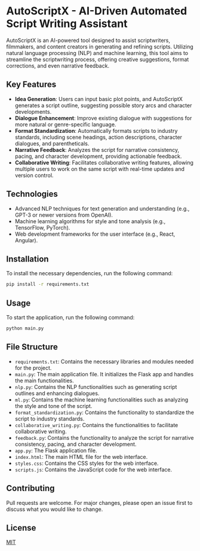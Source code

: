 # AutoScriptX - AI-Driven Automated Script Writing Assistant

AutoScriptX is an AI-powered tool designed to assist scriptwriters, filmmakers, and content creators in generating and refining scripts. Utilizing natural language processing (NLP) and machine learning, this tool aims to streamline the scriptwriting process, offering creative suggestions, format corrections, and even narrative feedback.

## Key Features

- **Idea Generation**: Users can input basic plot points, and AutoScriptX generates a script outline, suggesting possible story arcs and character developments.
- **Dialogue Enhancement**: Improve existing dialogue with suggestions for more natural or genre-specific language.
- **Format Standardization**: Automatically formats scripts to industry standards, including scene headings, action descriptions, character dialogues, and parentheticals.
- **Narrative Feedback**: Analyzes the script for narrative consistency, pacing, and character development, providing actionable feedback.
- **Collaborative Writing**: Facilitates collaborative writing features, allowing multiple users to work on the same script with real-time updates and version control.

## Technologies

- Advanced NLP techniques for text generation and understanding (e.g., GPT-3 or newer versions from OpenAI).
- Machine learning algorithms for style and tone analysis (e.g., TensorFlow, PyTorch).
- Web development frameworks for the user interface (e.g., React, Angular).

## Installation

To install the necessary dependencies, run the following command:

```bash
pip install -r requirements.txt
```

## Usage

To start the application, run the following command:

```bash
python main.py
```

## File Structure

- `requirements.txt`: Contains the necessary libraries and modules needed for the project.
- `main.py`: The main application file. It initializes the Flask app and handles the main functionalities.
- `nlp.py`: Contains the NLP functionalities such as generating script outlines and enhancing dialogues.
- `ml.py`: Contains the machine learning functionalities such as analyzing the style and tone of the script.
- `format_standardization.py`: Contains the functionality to standardize the script to industry standards.
- `collaborative_writing.py`: Contains the functionalities to facilitate collaborative writing.
- `feedback.py`: Contains the functionality to analyze the script for narrative consistency, pacing, and character development.
- `app.py`: The Flask application file.
- `index.html`: The main HTML file for the web interface.
- `styles.css`: Contains the CSS styles for the web interface.
- `scripts.js`: Contains the JavaScript code for the web interface.

## Contributing

Pull requests are welcome. For major changes, please open an issue first to discuss what you would like to change.

## License

[MIT](https://choosealicense.com/licenses/mit/)
